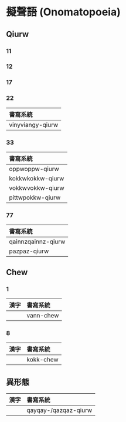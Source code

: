 # 擬聲語 (Onomatopoeia)

## Qiurw

### 11

### 12

### 17

### 22

| 書寫系統 |
| :--- |
| vinyviangy-qiurw |

### 33

| 書寫系統 |
| :--- |
| oppwoppw-qiurw |
| kokkwkokkw-qiurw |
| vokkwvokkw-qiurw |
| pittwpokkw-qiurw |

### 77

| 書寫系統 |
| :--- |
| qainnzqainnz-qiurw |
| pazpaz-qiurw |

## Chew

### 1

| 漢字 | 書寫系統 |
| :--- | :--- |
|| vann-chew |

### 8

| 漢字 | 書寫系統 |
| :--- | :--- |
|| kokk-chew |

## 異形態

| 漢字 | 書寫系統 |
| :--- | :--- |
|| qayqay-/qazqaz-qiurw |
